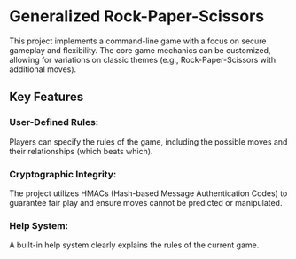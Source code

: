 # Generalized Rock-Paper-Scissors
This project implements a command-line game with a focus on secure gameplay and flexibility. The core game mechanics can be customized, allowing for variations on classic themes (e.g., Rock-Paper-Scissors with additional moves).

## **Key Features**

### User-Defined Rules: 
Players can specify the rules of the game, including the possible moves and their relationships (which beats which).
### Cryptographic Integrity: 
The project utilizes HMACs (Hash-based Message Authentication Codes) to guarantee fair play and ensure moves cannot be predicted or manipulated.
### Help System: 
A built-in help system clearly explains the rules of the current game.